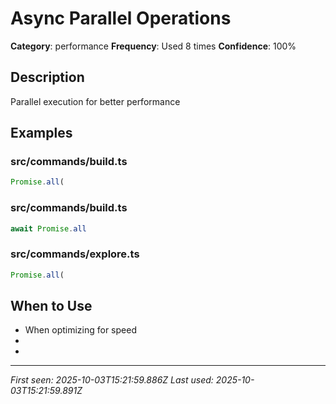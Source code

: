 # Async Parallel Operations

**Category**: performance
**Frequency**: Used 8 times
**Confidence**: 100%

## Description
Parallel execution for better performance

## Examples

### src/commands/build.ts
```typescript
Promise.all(
```


### src/commands/build.ts
```typescript
await Promise.all
```


### src/commands/explore.ts
```typescript
Promise.all(
```


## When to Use
- When optimizing for speed
- 
- 

---
*First seen: 2025-10-03T15:21:59.886Z*
*Last used: 2025-10-03T15:21:59.891Z*
